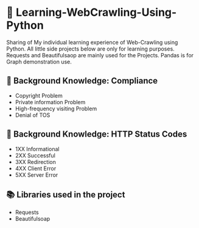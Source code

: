 # 🔭 Learning-WebCrawling-Using-Python
Sharing of My individual learning experience of Web-Crawling using Python. All little side projects below are only for learning purposes.
Requests and Beautifulsaop are mainly used for the Projects. Pandas is for Graph demonstration use.

## 📌 Background Knowledge: Compliance
- Copyright Problem
- Private information Problem
- High-frequency visiting Problem
- Denial of TOS

## 📌 Background Knowledge: HTTP Status Codes
- 1XX Informational
- 2XX Successful
- 3XX Redirection
- 4XX Client Error
- 5XX Server Error

## 📚 Libraries used in the project
- Requests
- Beautifulsoap
